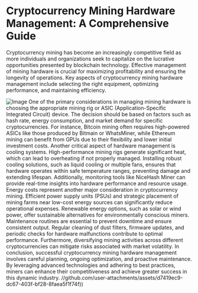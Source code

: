 # Cryptocurrency Mining Hardware Management: A Comprehensive Guide
Cryptocurrency mining has become an increasingly competitive field as more individuals and organizations seek to capitalize on the lucrative opportunities presented by blockchain technology. Effective management of mining hardware is crucial for maximizing profitability and ensuring the longevity of operations. Key aspects of cryptocurrency mining hardware management include selecting the right equipment, optimizing performance, and maintaining efficiency.

![Image](https://github.com/user-attachments/assets/4a25d116-2220-4385-b08e-f287af8fcbc4)
One of the primary considerations in managing mining hardware is choosing the appropriate mining rig or ASIC (Application-Specific Integrated Circuit) device. The decision should be based on factors such as hash rate, energy consumption, and market demand for specific cryptocurrencies. For instance, Bitcoin mining often requires high-powered ASICs like those produced by Bitmain or WhatsMiner, while Ethereum mining can benefit from GPUs due to their flexibility and lower initial investment costs.
Another critical aspect of hardware management is cooling systems. High-performance mining rigs generate significant heat, which can lead to overheating if not properly managed. Installing robust cooling solutions, such as liquid cooling or multiple fans, ensures that hardware operates within safe temperature ranges, preventing damage and extending lifespan. Additionally, monitoring tools like NiceHash Miner can provide real-time insights into hardware performance and resource usage.
Energy costs represent another major consideration in cryptocurrency mining. Efficient power supply units (PSUs) and strategic placement of mining farms near low-cost energy sources can significantly reduce operational expenses. Renewable energy options, such as solar or wind power, offer sustainable alternatives for environmentally conscious miners.
Maintenance routines are essential to prevent downtime and ensure consistent output. Regular cleaning of dust filters, firmware updates, and periodic checks for hardware malfunctions contribute to optimal performance. Furthermore, diversifying mining activities across different cryptocurrencies can mitigate risks associated with market volatility.
In conclusion, successful cryptocurrency mining hardware management involves careful planning, ongoing optimization, and proactive maintenance. By leveraging advanced technologies and adhering to best practices, miners can enhance their competitiveness and achieve greater success in this dynamic industry. 
 //github.com/user-attachments/assets/d7419ec9-dc67-403f-bf28-8faea5f1f74f))
